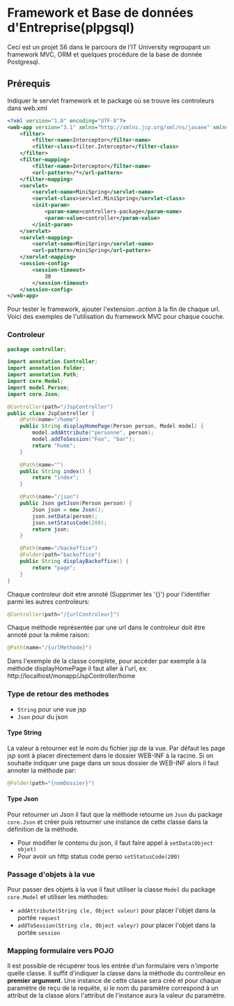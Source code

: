 # Framework et Base de données d'Entreprise(plpgsql)

Ceci est un projet S6 dans le parcours de l'IT University regroupant un framework MVC, ORM et quelques procédure de la base de donnée Postgresql.

## Prérequis

Indiquer le servlet framework et le package où se trouve les controleurs dans web.xml

```xml
<?xml version="1.0" encoding="UTF-8"?>
<web-app version="3.1" xmlns="http://xmlns.jcp.org/xml/ns/javaee" xmlns:xsi="http://www.w3.org/2001/XMLSchema-instance" xsi:schemaLocation="http://xmlns.jcp.org/xml/ns/javaee http://xmlns.jcp.org/xml/ns/javaee/web-app_3_1.xsd">
    <filter>
        <filter-name>Interceptor</filter-name>
        <filter-class>filter.Interceptor</filter-class>
    </filter>
    <filter-mapping>
        <filter-name>Interceptor</filter-name>
        <url-pattern>/*</url-pattern>
    </filter-mapping>
    <servlet>
        <servlet-name>MiniSpring</servlet-name>
        <servlet-class>servlet.MiniSpring</servlet-class>
        <init-param>
            <param-name>controllers-package</param-name>
            <param-value>controller</param-value>
        </init-param>
    </servlet>
    <servlet-mapping>
        <servlet-name>MiniSpring</servlet-name>
        <url-pattern>/miniSpring</url-pattern>
    </servlet-mapping>
    <session-config>
        <session-timeout>
            30
        </session-timeout>
    </session-config>
</web-app>
```

Pour tester le framework, ajouter l'extension _.action_ à la fin de chaque url.
Voici des exemples de l'utilisation du framework MVC pour chaque couche.

### Controleur

```java
package controller;

import annotation.Controller;
import annotation.Folder;
import annotation.Path;
import core.Model;
import model.Person;
import core.Json;

@Controller(path="/JspController")
public class JspController {
    @Path(name="/home")
    public String displayHomePage(Person person, Model model) {
        model.addAttribute("personne", person);
        model.addToSession("Foo", "bar");
        return "home";
    }

    @Path(name="")
    public String index() {
        return "index";
    }

    @Path(name="/json")
    public Json getJson(Person person) {
        Json json = new Json();
        json.setData(person);
        json.setStatusCode(200);
        return json;
    }

    @Path(name="/backoffice")
    @Folder(path="backoffice")
    public String displayBackoffice() {
        return "page";
    }
}
```

Chaque controleur doit etre annoté (Supprimer les '{}') pour l'identifier parmi les autres controleurs:

```java
@Controller(path="/{urlControleur}")
```

Chaque méthode représentée par une url dans le controleur doit être annoté pour la même raison:

```java
@Path(name="/{urlMethode}")
```

Dans l'exemple de la classe complète, pour accéder par exemple à la méthode displayHomePage il faut aller à l'url, ex:
http://localhost/monapp/JspController/home

### Type de retour des methodes

- `String` pour une vue jsp
- `Json` pour du json

#### Type String

La valeur à retourner est le nom du fichier jsp de la vue. Par défaut les page jsp sont à placer directement dans le dossier WEB-INF à la racine. Si on souhaite indiquer une page dans un sous dossier de WEB-INF alors il faut annoter la méthode par:

```java
@Folder(path="{nomDossier}")
```

#### Type Json

Pour retourner un Json il faut que la méthode retourne un `Json` du package `core.Json` et créer puis retourner une instance de cette classe dans la définition de la méthode.

- Pour modifier le contenu du json, il faut faire appel à `setData(Object objet)`
- Pour avoir un http status code perso `setStatusCode(200)`

### Passage d'objets à la vue

Pour passer des objets à la vue il faut utiliser la classe `Model` du package `core.Model` et utiliser les méthodes:

- `addAttribute(String cle, Object valeur)` pour placer l'objet dans la portée `request`
- `addToSession(String cle, Object valeyr)` pour placer l'objet dans la portée `session`

### Mapping formulaire vers POJO

Il est possible de récupérer tous les entrée d'un formulaire vers n'importe quelle classe. Il suffit d'indiquer la classe dans la méthode du controlleur en **premier argument**. Une instance de cette classe sera créé et pour chaque paramètre de reçu de la requête, si le nom du paramètre correspond à un attribut de la classe alors l'attribut de l'instance aura la valeur du paramètre.
